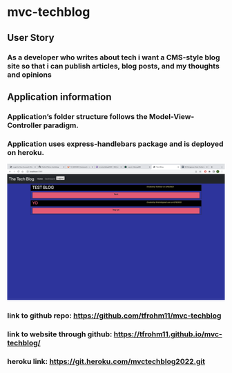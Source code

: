 # mvc-techblog
## User Story
### As a developer who writes about tech i want a CMS-style blog site so that i can publish articles, blog posts, and my thoughts and opinions

## Application information
### Application’s folder structure follows the Model-View-Controller paradigm.
### Application uses express-handlebars package and is deployed on heroku.




 
 <img src="/Screen Shot 2022-04-10 at 8.55.45 PM.png">

 ### link to github repo: https://github.com/tfrohm11/mvc-techblog
 ### link to website through github: https://tfrohm11.github.io/mvc-techblog/
 ### heroku link: https://git.heroku.com/mvctechblog2022.git

